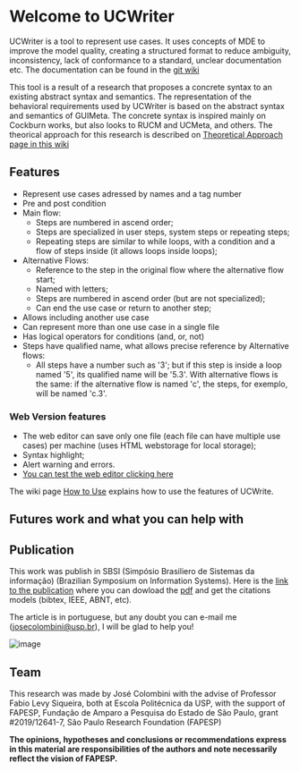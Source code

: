# Welcome to UCWriter

UCWriter is a tool to represent use cases. It uses concepts of MDE to improve the model quality, creating a structured format to reduce ambiguity, inconsistency, lack of conformance to a standard, unclear documentation etc. The documentation can be found in the [git wiki](https://github.com/JoseColombini/UCWriter/wiki)

This tool is a result of a research that proposes a concrete syntax to an existing abstract syntax and semantics. The representation of the behavioral requirements used by UCWriter is based on the abstract syntax and semantics of GUIMeta. The concrete syntax is inspired mainly on Cockburn works, but also looks to RUCM and UCMeta, and others. The theorical approach for this research is described on [Theoretical Approach page in this wiki](https://github.com/JoseColombini/UCWriter/wiki/Theoretical-Approach)

## Features

- Represent use cases adressed by names and a tag number
- Pre and post condition
- Main flow:
  - Steps are numbered in ascend order;
  - Steps are specialized in user steps, system steps or repeating steps;
  - Repeating steps are similar to while loops, with a condition and a flow of steps inside (it allows loops inside loops);
- Alternative Flows:
  - Reference to the step in the original flow where the alternative flow start;
  - Named with letters;
  - Steps are numbered in ascend order (but are not specialized);
  - Can end the use case or return to another step;
- Allows including another use case
- Can represent more than one use case in a single file
- Has logical operators for conditions (and, or, not)
- Steps have qualified name, what allows precise reference by Alternative flows:
  - All steps have a number such as '3'; but if this step is inside a loop named '5', its qualified name will be '5.3'. With alternative flows is the same: if the alternative flow is named 'c', the steps, for exemplo, will be named 'c.3'.

### Web Version features

- The web editor can save only one file (each file can have multiple use cases) per machine (uses HTML webstorage for local storage);
- Syntax highlight;
- Alert warning and errors.
- [You can test the web editor clicking here](https://bit.ly/328tT97)

The wiki page [How to Use](https://github.com/JoseColombini/UCWriter/wiki/How-to-use) explains how to use the features of UCWrite.

## Futures work and what you can help with

## Publication

This work was publish in SBSI (Simpósio Brasiliero de Sistemas da informação) (Brazilian Symposium on Information Systems). Here is the [link to the publication](https://sol.sbc.org.br/index.php/sbsi_estendido/article/view/15353) where you can dowload the [pdf](https://sol.sbc.org.br/index.php/sbsi_estendido/article/view/15353/15196) and get the citations models (bibtex, IEEE, ABNT, etc).

The article is in portuguese, but any doubt you can e-mail me (josecolombini@usp.br), I will be glad to help you!


![image](https://user-images.githubusercontent.com/42770769/122929094-e9deea00-d340-11eb-95ce-78483d783905.png)


## Team

This research was made by José Colombini with the advise of Professor Fabio Levy Siqueira, both at Escola Politécnica da USP, with the support of FAPESP, Fundação de Amparo a Pesquisa do Estado de São Paulo, grant #2019/12641-7, São Paulo Research Foundation (FAPESP)

**The opinions, hypotheses and conclusions or recommendations express in this material are responsibilities of the authors and note necessarily reflect the vision of FAPESP.**
